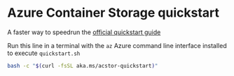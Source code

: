 # Azure Container Storage quickstart

A faster way to speedrun the [official quickstart guide](https://learn.microsoft.com/en-us/azure/storage/container-storage/container-storage-aks-quickstart)

Run this line in a terminal with the `az` Azure command line interface installed to execute `quickstart.sh`

```bash
bash -c "$(curl -fsSL aka.ms/acstor-quickstart)"
```
